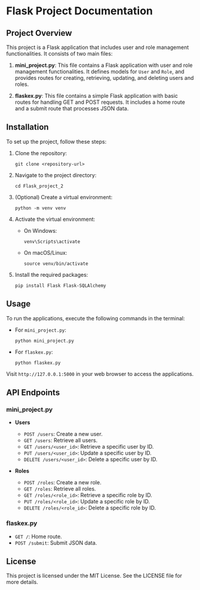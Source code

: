 # Flask Project Documentation

## Project Overview
This project is a Flask application that includes user and role management functionalities. It consists of two main files:

1. **mini_project.py**: This file contains a Flask application with user and role management functionalities. It defines models for `User` and `Role`, and provides routes for creating, retrieving, updating, and deleting users and roles.

2. **flaskex.py**: This file contains a simple Flask application with basic routes for handling GET and POST requests. It includes a home route and a submit route that processes JSON data.

## Installation
To set up the project, follow these steps:

1. Clone the repository:
   ```
   git clone <repository-url>
   ```

2. Navigate to the project directory:
   ```
   cd Flask_project_2
   ```

3. (Optional) Create a virtual environment:
   ```
   python -m venv venv
   ```

4. Activate the virtual environment:
   - On Windows:
     ```
     venv\Scripts\activate
     ```
   - On macOS/Linux:
     ```
     source venv/bin/activate
     ```

5. Install the required packages:
   ```
   pip install Flask Flask-SQLAlchemy
   ```

## Usage
To run the applications, execute the following commands in the terminal:

- For `mini_project.py`:
  ```
  python mini_project.py
  ```

- For `flaskex.py`:
  ```
  python flaskex.py
  ```

Visit `http://127.0.0.1:5000` in your web browser to access the applications.

## API Endpoints
### mini_project.py
- **Users**
  - `POST /users`: Create a new user.
  - `GET /users`: Retrieve all users.
  - `GET /users/<user_id>`: Retrieve a specific user by ID.
  - `PUT /users/<user_id>`: Update a specific user by ID.
  - `DELETE /users/<user_id>`: Delete a specific user by ID.

- **Roles**
  - `POST /roles`: Create a new role.
  - `GET /roles`: Retrieve all roles.
  - `GET /roles/<role_id>`: Retrieve a specific role by ID.
  - `PUT /roles/<role_id>`: Update a specific role by ID.
  - `DELETE /roles/<role_id>`: Delete a specific role by ID.

### flaskex.py
- `GET /`: Home route.
- `POST /submit`: Submit JSON data.

## License
This project is licensed under the MIT License. See the LICENSE file for more details.